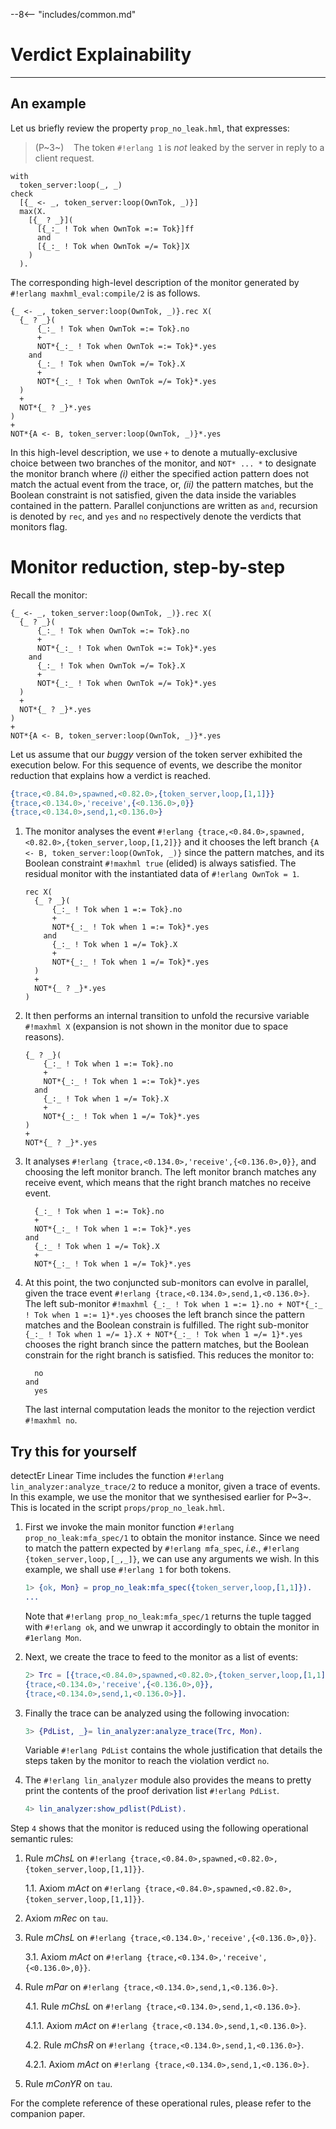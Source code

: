 
--8<-- "includes/common.md"

# Verdict Explainability
---

## An example

Let us briefly review the property `prop_no_leak.hml`, that expresses:

> (P~3~)&nbsp;&nbsp;&nbsp;&nbsp;The token `#!erlang 1` is *not* leaked by the server in reply to a client request.

```maxhml linenums="1"
with
  token_server:loop(_, _)
check
  [{_ <- _, token_server:loop(OwnTok, _)}]
  max(X.
    [{_ ? _}](
      [{_:_ ! Tok when OwnTok =:= Tok}]ff
      and
      [{_:_ ! Tok when OwnTok =/= Tok}]X
    )
  ).
```

The corresponding high-level description of the monitor generated by `#!erlang maxhml_eval:compile/2` is as follows.

```maxhml linenums="1"
{_ <- _, token_server:loop(OwnTok, _)}.rec X(
  {_ ? _}(
      {_:_ ! Tok when OwnTok =:= Tok}.no
      +
      NOT*{_:_ ! Tok when OwnTok =:= Tok}*.yes
    and
      {_:_ ! Tok when OwnTok =/= Tok}.X
      +
      NOT*{_:_ ! Tok when OwnTok =/= Tok}*.yes
  )
  +
  NOT*{_ ? _}*.yes
)
+
NOT*{A <- B, token_server:loop(OwnTok, _)}*.yes
```

In this high-level description, we use `+` to denote a mutually-exclusive choice between two branches of the monitor, and `NOT* ... *` to designate the monitor branch where *(i)* either the specified action pattern does not match the actual event from the trace, or, *(ii)* the pattern matches, but the Boolean constraint is not satisfied, given the data inside the variables contained in the pattern.
Parallel conjunctions are written as `and`, recursion is denoted by `rec`, and `yes` and `no` respectively denote the verdicts that monitors flag.


# Monitor reduction, step-by-step

Recall the monitor:

```maxhml linenums="1"
{_ <- _, token_server:loop(OwnTok, _)}.rec X(
  {_ ? _}(
      {_:_ ! Tok when OwnTok =:= Tok}.no
      +
      NOT*{_:_ ! Tok when OwnTok =:= Tok}*.yes
    and
      {_:_ ! Tok when OwnTok =/= Tok}.X
      +
      NOT*{_:_ ! Tok when OwnTok =/= Tok}*.yes
  )
  +
  NOT*{_ ? _}*.yes
)
+
NOT*{A <- B, token_server:loop(OwnTok, _)}*.yes
```

Let us assume that our *buggy* version of the token server exhibited the execution below. 
For this sequence of events, we describe the monitor reduction that explains how a verdict is reached.

```erlang linenums="1"
{trace,<0.84.0>,spawned,<0.82.0>,{token_server,loop,[1,1]}}
{trace,<0.134.0>,'receive',{<0.136.0>,0}}
{trace,<0.134.0>,send,1,<0.136.0>}
```

1.  The monitor analyses the event `#!erlang {trace,<0.84.0>,spawned,<0.82.0>,{token_server,loop,[1,2]}}` and it chooses the left  branch `{A <- B, token_server:loop(OwnTok, _)}` since the pattern matches, and its Boolean constraint `#!maxhml true` (elided) is always satisfied.
    The residual monitor with the instantiated data of `#!erlang OwnTok = 1`.

    ```maxhml linenums="1"
    rec X(
      {_ ? _}(
          {_:_ ! Tok when 1 =:= Tok}.no
          +
          NOT*{_:_ ! Tok when 1 =:= Tok}*.yes
        and
          {_:_ ! Tok when 1 =/= Tok}.X
          +
          NOT*{_:_ ! Tok when 1 =/= Tok}*.yes
      )
      +
      NOT*{_ ? _}*.yes
    )
    ```

2.  It then performs an internal transition to unfold the recursive variable `#!maxhml X` (expansion is not shown in the monitor due to space reasons).

    ```maxhml linenums="1"
    {_ ? _}(
        {_:_ ! Tok when 1 =:= Tok}.no
        +
        NOT*{_:_ ! Tok when 1 =:= Tok}*.yes
      and
        {_:_ ! Tok when 1 =/= Tok}.X
        +
        NOT*{_:_ ! Tok when 1 =/= Tok}*.yes
    )
    +
    NOT*{_ ? _}*.yes
    ```

3.  It analyses `#!erlang {trace,<0.134.0>,'receive',{<0.136.0>,0}}`, and choosing the left monitor branch.
    The left monitor branch matches any receive event, which means that the right branch matches no receive event.

    ```maxhml linenums="1"
      {_:_ ! Tok when 1 =:= Tok}.no
      +
      NOT*{_:_ ! Tok when 1 =:= Tok}*.yes
    and
      {_:_ ! Tok when 1 =/= Tok}.X
      +
      NOT*{_:_ ! Tok when 1 =/= Tok}*.yes
    ```

4.  At this point, the two conjuncted sub-monitors can evolve in parallel, given the trace event `#!erlang {trace,<0.134.0>,send,1,<0.136.0>}`.
    The left sub-monitor `#!maxhml {_:_ ! Tok when 1 =:= 1}.no + NOT*{_:_ ! Tok when 1 =:= 1}*.yes` chooses the left branch since the pattern matches and the Boolean constrain is fulfilled.
    The right sub-monitor `{_:_ ! Tok when 1 =/= 1}.X + NOT*{_:_ ! Tok when 1 =/= 1}*.yes` chooses the right branch since the pattern matches, but the Boolean constrain for the right branch is satisfied.
    This reduces the monitor to:

    ```maxhml linenums="1"
      no
    and
      yes
    ```

    The last internal computation leads the monitor to the rejection verdict `#!maxhml no`.

## Try this for yourself

detectEr Linear Time includes the function `#!erlang lin_analyzer:analyze_trace/2` to reduce a monitor, given a trace of events.
In this example, we use the monitor that we synthesised earlier for P~3~.
This is located in the script `props/prop_no_leak.hml`.

1.  First we invoke the main monitor function `#!erlang prop_no_leak:mfa_spec/1` to obtain the monitor instance.
    Since we need to match the pattern expected by `#!erlang mfa_spec`, *i.e.*, `#!erlang {token_server,loop,[_,_]}`, we can use any arguments we wish.
    In this example, we shall use `#!erlang 1` for both tokens.

    ```erl
    1> {ok, Mon} = prop_no_leak:mfa_spec({token_server,loop,[1,1]}).
    ...
    ```

    Note that `#!erlang prop_no_leak:mfa_spec/1` returns the tuple tagged with `#!erlang ok`, and we unwrap it accordingly to obtain the monitor in `#1erlang Mon`.

2.  Next, we create the trace to feed to the monitor as a list of events:

    ```erl
    2> Trc = [{trace,<0.84.0>,spawned,<0.82.0>,{token_server,loop,[1,1]}},
    {trace,<0.134.0>,'receive',{<0.136.0>,0}},
    {trace,<0.134.0>,send,1,<0.136.0>}].
    ```

3.  Finally the trace can be analyzed using the following invocation:

    ```erl
    3> {PdList, _}= lin_analyzer:analyze_trace(Trc, Mon).
    ```
    Variable `#!erlang PdList` contains the whole justification that details the steps taken by the monitor to reach the violation verdict `no`.

4.  The `#!erlang lin_analyzer` module also provides the means to pretty print the contents of the proof derivation list `#!erlang PdList`.

    ```erl
    4> lin_analyzer:show_pdlist(PdList).
    ```

Step `4` shows that the monitor is reduced using the following operational semantic rules:

1.  Rule *mChsL* on `#!erlang {trace,<0.84.0>,spawned,<0.82.0>,{token_server,loop,[1,1]}}`.
  
    1.1. Axiom *mAct* on `#!erlang {trace,<0.84.0>,spawned,<0.82.0>,{token_server,loop,[1,1]}}`.

2.  Axiom *mRec* on `tau`.

3.  Rule *mChsL* on `#!erlang {trace,<0.134.0>,'receive',{<0.136.0>,0}}`.

    3.1. Axiom *mAct* on `#!erlang {trace,<0.134.0>,'receive',{<0.136.0>,0}}`.

4.  Rule *mPar* on `#!erlang {trace,<0.134.0>,send,1,<0.136.0>}`.

    4.1. Rule *mChsL* on `#!erlang {trace,<0.134.0>,send,1,<0.136.0>}`.

    4.1.1. Axiom *mAct* on `#!erlang {trace,<0.134.0>,send,1,<0.136.0>}`.

    4.2. Rule *mChsR* on `#!erlang {trace,<0.134.0>,send,1,<0.136.0>}`.

    4.2.1. Axiom *mAct* on `#!erlang {trace,<0.134.0>,send,1,<0.136.0>}`.

5.  Rule *mConYR* on `tau`.

For the complete reference of these operational rules, please refer to the companion paper.





<!-- 

# Demo video.



## Part 1. LOG LEVEL = TRACE

1. Download detectEr and compile it.

2. Open the examples folder and compile them.

3. Try a simple test without the instrumented monitor, send a request, not commenting on whether it works or not.

4. State the property in english, and write it in the text file. 

5. Write the property in maxHml in the same text file.

6. Compile the property, and comment that for the sake of brevity, we shall not go over the file.

7. Instead, open the website and show the monitor in high-level format.

8. Go back to the console and instrument the monitor.

9. Run the server again and this time it should give a bug.

10. Comment that we run the system with full logs, which enables us to see what happens, but it may be a bit difficult to parse the text.

11. What we can do instead is the save a copy of the trace and examine it offline.



## Part 2.

1. Create the trace on the console, saying that it was previously saved.

2. Load the monitor.

3. Analyse the trace.

4. Print proof derivation list.

5. Explain the proof derivation list and point to the last line where we have the variables x, y, and z populated and draw the attention to the 1.

6. Fix the bug and recompile.

7. Restart the shell and then re-instrument the monitor.

8. Say that we need not regenerate the monitor, since the instrumentation aspect and the monitor are in separate modules, and this gives us the advantage to re-instrument when needed without altering the monitor, or keep the instrumentation in place and regenerate the monitor, so long as the entry function does not change.

9. Run the token server, make a request and no violation should happen.

10. Comment on the unfolding of the recursive variable.



## Part 3 (Switch to the coordination_2020 directory).  LOG LEVEL = DEBUG

1. Say that we generated the formula in the paper that detects when a request is ok or no in Cowboy for our REST web service.

2. Show the formula written down.

3. Say that we compiled the formula down to a monitor, and we weaved Cowboy. Weave it, but remove the frames.

4. Start Cowboy forever.

5. Switch to the postman and make a bad request and show the violation. Make a good request if there is time.

6. In practice, it might be a bit difficult to go through to the logs, but this depends on the application. For instance here we have a lot of request data passed in each request.

7. We would like to explore this further, and try to see whether it is possible to present the data in a more human consumable format.

8. Grab the sanitised trace, and pass it through the thing, if there is time. But probably not.





-----------

{ok, Mon} = prop_no_leak:mfa_spec({token_server,loop,[1,1]}).

Trc = [{trace,<0.84.0>,spawned,<0.82.0>,{token_server,loop,[1,1]}},{trace,<0.134.0>,'receive',{<0.136.0>,0}},{trace,<0.134.0>,send,1,<0.136.0>}].



{PdList, _}= lin_analyzer:analyze_trace(Trc, Mon).


lin_analyzer:show_pdlist(PdList). -->